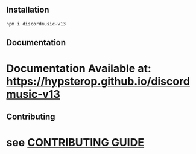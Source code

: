 ## Installation

```js
npm i discordmusic-v13
```

## Documentation
# Documentation Available at: https://hypsterop.github.io/discordmusic-v13

## Contributing 
# see [CONTRIBUTING GUIDE](https://github.com/hypsterop/discordmusic-v13/CONTRIBUTING.md)